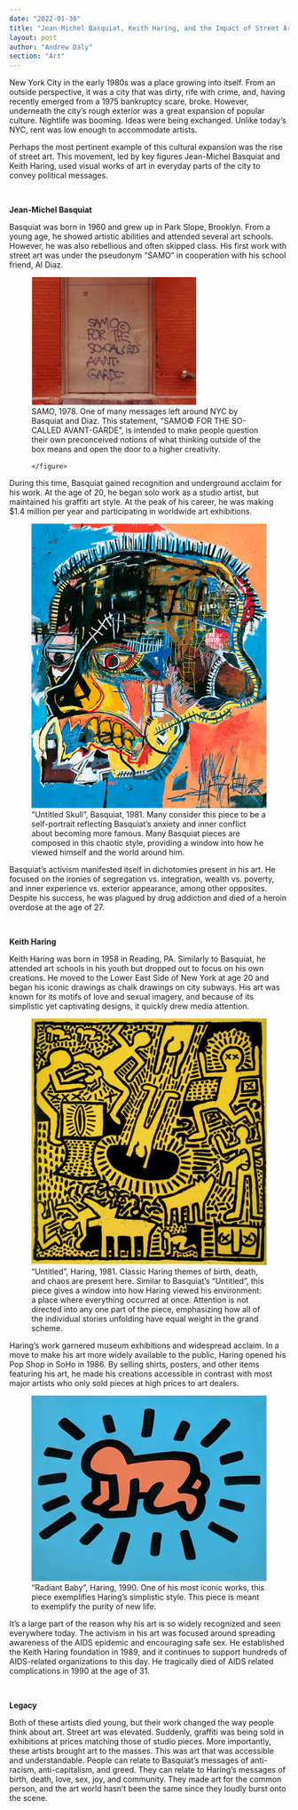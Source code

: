 ```yaml
---
date: "2022-01-30"
title: "Jean-Michel Basquiat, Keith Haring, and the Impact of Street Art"
layout: post
author: "Andrew Daly"
section: "Art"
---
```


New York City in the early 1980s was a place growing into itself. From an outside perspective, it was a city that was dirty, rife with crime, and, having recently emerged from a 1975 bankruptcy scare, broke. However, underneath the city’s rough exterior was a great expansion of popular culture. Nightlife was booming. Ideas were being exchanged. Unlike today’s NYC, rent was low enough to accommodate artists.
<br>

Perhaps the most pertinent example of this cultural expansion was the rise of street art. This movement, led by key figures Jean-Michel Basquiat and Keith Haring, used visual works of art in everyday parts of the city to convey political messages.

<br>

**Jean-Michel Basquiat**

Basquiat was born in 1960 and grew up in Park Slope, Brooklyn. From a young age, he showed artistic abilities and attended several art schools. However, he was also rebellious and often skipped class. His first work with street art was under the pseudonym “SAMO” in cooperation with his school friend, Al Diaz.

<div class="pr-0 justify-content-center ">
    <figure>
	    <img class="rounded img-fluid" src="/assets/images/daly_art_1.png" alt="{{ page.title }}">
        <figcaption class="figure-caption"> SAMO, 1978. One of many messages left around NYC by Basquiat and Diaz.
This statement, “SAMO© FOR THE SO-CALLED AVANT-GARDE”, is intended to make people question their own preconceived notions of what thinking outside of the box means and open the door to a higher creativity.
</figcaption>

    </figure>

</div>

During this time, Basquiat gained recognition and underground acclaim for his work. At the age of 20, he began solo work as a studio artist, but maintained his graffiti art style. At the peak of his career, he was making $1.4 million per year and participating in worldwide art exhibitions.

<div class="pr-0 justify-content-center ">
    <figure>
	    <img class="rounded img-fluid" src="/assets/images/skull_bas.png" alt="{{ page.title }}">
        <figcaption class="figure-caption"> “Untitled Skull”, Basquiat, 1981. 
Many consider this piece to be a self-portrait reflecting Basquiat’s anxiety and inner conflict about becoming more famous. Many Basquiat pieces are composed in this chaotic style, providing a window into how he viewed himself and the world around him.

</figcaption>
    </figure>

</div>

Basquiat’s activism manifested itself in dichotomies present in his art. He focused on the ironies of segregation vs. integration, wealth vs. poverty, and inner experience vs. exterior appearance, among other opposites. Despite his success, he was plagued by drug addiction and died of a heroin overdose at the age of 27.

<br>

**Keith Haring**

Keith Haring was born in 1958 in Reading, PA. Similarly to Basquiat, he attended art schools in his youth but dropped out to focus on his own creations. He moved to the Lower East Side of New York at age 20 and began his iconic drawings as chalk drawings on city subways. His art was known for its motifs of love and sexual imagery, and because of its simplistic yet captivating designs, it quickly drew media attention.

<div class="pr-0 justify-content-center ">
    <figure>
	    <img class="rounded img-fluid" src="/assets/images/haring_untitled.jpg" alt="{{ page.title }}">
        <figcaption class="figure-caption"> “Untitled”, Haring, 1981. 
Classic Haring themes of birth, death, and chaos are present here. Similar to Basquiat’s “Untitled”, this piece gives a window into how Haring viewed his environment: a place where everything occurred at once. Attention is not directed into any one part of the piece, emphasizing how all of the individual stories unfolding have equal weight in the grand scheme.

</figcaption>
    </figure>

</div>

Haring’s work garnered museum exhibitions and widespread acclaim. In a move to make his art more widely available to the public, Haring opened his Pop Shop in SoHo in 1986. By selling shirts, posters, and other items featuring his art, he made his creations accessible in contrast with most major artists who only sold pieces at high prices to art dealers.

<div class="pr-0 justify-content-center ">
    <figure>
	    <img class="rounded img-fluid" src="/assets/images/radiant_baby.jpg" alt="{{ page.title }}">
        <figcaption class="figure-caption"> “Radiant Baby”, Haring, 1990. 
One of his most iconic works, this piece exemplifies Haring’s simplistic style. This piece is meant to exemplify the purity of new life.

</figcaption>
    </figure>

</div>

It’s a large part of the reason why his art is so widely recognized and seen everywhere today. The activism in his art was focused around spreading awareness of the AIDS epidemic and encouraging safe sex. He established the Keith Haring foundation in 1989, and it continues to support hundreds of AIDS-related organizations to this day. He tragically died of AIDS related complications in 1990 at the age of 31.

<br>

**Legacy**

Both of these artists died young, but their work changed the way people think about art. Street art was elevated. Suddenly, graffiti was being sold in exhibitions at prices matching those of studio pieces. More importantly, these artists brought art to the masses. This was art that was accessible and understandable. People can relate to Basquiat’s messages of anti-racism, anti-capitalism, and greed. They can relate to Haring’s messages of birth, death, love, sex, joy, and community. They made art for the common person, and the art world hasn’t been the same since they loudly burst onto the scene.
